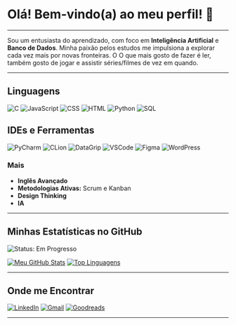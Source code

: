 # Olá! Bem-vindo(a) ao meu perfil! 👋

---

Sou um entusiasta do aprendizado, com foco em **Inteligência Artificial** e **Banco de Dados**. Minha paixão pelos estudos me impulsiona a explorar cada vez mais por novas fronteiras. O O que mais gosto de fazer é ler, também gosto de jogar e assistir séries/filmes de vez em quando.

---

## Linguagens

<p align="left">
  <img src="https://img.shields.io/badge/C-00599C?style=for-the-badge&logo=c&logoColor=white" alt="C" />
  <img src="https://img.shields.io/badge/JavaScript-F7DF1E?style=for-the-badge&logo=javascript&logoColor=black" alt="JavaScript" />
  <img src="https://img.shields.io/badge/CSS3-1572B6?style=for-the-badge&logo=css3&logoColor=white" alt="CSS" />
  <img src="https://img.shields.io/badge/HTML5-E34F26?style=for-the-badge&logo=html5&logoColor=white" alt="HTML" />
  <img src="https://img.shields.io/badge/Python-3776AB?style=for-the-badge&logo=python&logoColor=white" alt="Python" />
  <img src="https://img.shields.io/badge/SQL-4479A1?style=for-the-badge&logo=postgresql&logoColor=white" alt="SQL" />
</p>

## IDEs e Ferramentas

<p align="left">
  <img src="https://img.shields.io/badge/PyCharm-000000?style=for-the-badge&logo=pycharm&logoColor=white" alt="PyCharm" />
  <img src="https://img.shields.io/badge/CLion-1A1B1D?style=for-the-badge&logo=clion&logoColor=white" alt="CLion" />
  <img src="https://img.shields.io/badge/DataGrip-272727?style=for-the-badge&logo=datagrip&logoColor=white" alt="DataGrip" />
  <img src="https://img.shields.io/badge/Visual Studio Code-007ACC?style=for-the-badge&logo=visual-studio-code&logoColor=white" alt="VSCode" />
  <img src="https://img.shields.io/badge/Figma-F24E1E?style=for-the-badge&logo=figma&logoColor=white" alt="Figma" />
  <img src="https://img.shields.io/badge/WordPress-21759B?style=for-the-badge&logo=wordpress&logoColor=white" alt="WordPress" />
</p>

### Mais

* **Inglês Avançado**
* **Metodologias Ativas:** Scrum e Kanban
* **Design Thinking**
* **IA**


---

## Minhas Estatísticas no GitHub

![Status: Em Progresso](https://img.shields.io/badge/Status-Em%20Progresso-blue?style=for-the-badge)

[![Meu GitHub Stats](https://github-readme-stats.vercel.app/api?username=g-fe-p-b&show_icons=true&theme=dark&include_all_commits=true&count_private=true)](https://github.com/anuraghazra/github-readme-stats)
[![Top Linguagens](https://github-readme-stats.vercel.app/api/top-langs/?username=g-fe-p-b&layout=compact&theme=dark)](https://github.com/anuraghazra/github-readme-stat)

---

## Onde me Encontrar

[![LinkedIn](https://img.shields.io/badge/LinkedIn-0077B5?style=for-the-badge&logo=linkedin&logoColor=white)](https://www.linkedin.com/in/guilherme-barbosa-706027210//)
[![Gmail](https://img.shields.io/badge/Gmail-D14836?style=for-the-badge&logo=gmail&logoColor=white)](mailto:g.fe.p.barbosa@gmail.com)
[![Goodreads](https://img.shields.io/badge/Goodreads-553B08?style=for-the-badge&logo=goodreads&logoColor=white)](https://www.goodreads.com/user/show/158108548-guilherme)

---

